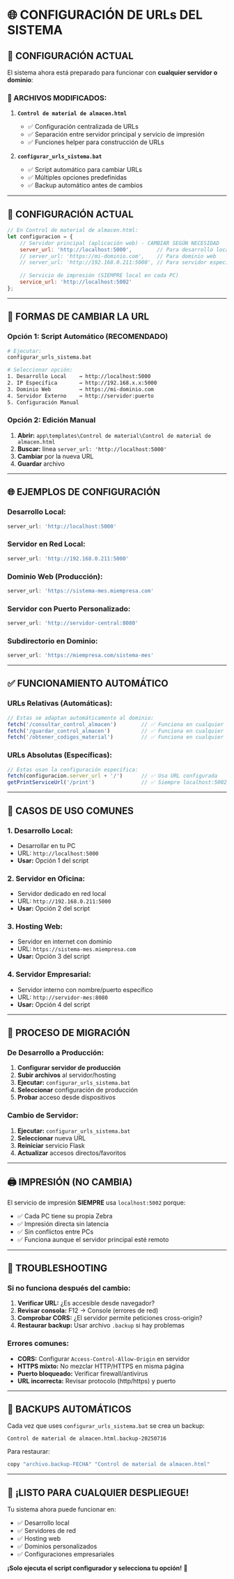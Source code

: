# 🌐 CONFIGURACIÓN DE URLs DEL SISTEMA

## 🎯 **CONFIGURACIÓN ACTUAL**

El sistema ahora está preparado para funcionar con **cualquier servidor o dominio**:

### **📁 ARCHIVOS MODIFICADOS:**

1. **`Control de material de almacen.html`**
   - ✅ Configuración centralizada de URLs
   - ✅ Separación entre servidor principal y servicio de impresión
   - ✅ Funciones helper para construcción de URLs

2. **`configurar_urls_sistema.bat`**
   - ✅ Script automático para cambiar URLs
   - ✅ Múltiples opciones predefinidas
   - ✅ Backup automático antes de cambios

---

## 🔧 **CONFIGURACIÓN ACTUAL**

```javascript
// En Control de material de almacen.html:
let configuracion = {
    // Servidor principal (aplicación web) - CAMBIAR SEGÚN NECESIDAD
    server_url: 'http://localhost:5000',        // Para desarrollo local
    // server_url: 'https://mi-dominio.com',    // Para dominio web
    // server_url: 'http://192.168.0.211:5000', // Para servidor específico
    
    // Servicio de impresión (SIEMPRE local en cada PC)
    service_url: 'http://localhost:5002'
};
```

---

## 🚀 **FORMAS DE CAMBIAR LA URL**

### **Opción 1: Script Automático (RECOMENDADO)**

```bash
# Ejecutar:
configurar_urls_sistema.bat

# Seleccionar opción:
1. Desarrollo Local    → http://localhost:5000
2. IP Específica       → http://192.168.x.x:5000  
3. Dominio Web         → https://mi-dominio.com
4. Servidor Externo    → http://servidor:puerto
5. Configuración Manual
```

### **Opción 2: Edición Manual**

1. **Abrir:** `app\templates\Control de material\Control de material de almacen.html`
2. **Buscar:** línea `server_url: 'http://localhost:5000'`
3. **Cambiar** por la nueva URL
4. **Guardar** archivo

---

## 🌐 **EJEMPLOS DE CONFIGURACIÓN**

### **Desarrollo Local:**
```javascript
server_url: 'http://localhost:5000'
```

### **Servidor en Red Local:**
```javascript
server_url: 'http://192.168.0.211:5000'
```

### **Dominio Web (Producción):**
```javascript
server_url: 'https://sistema-mes.miempresa.com'
```

### **Servidor con Puerto Personalizado:**
```javascript
server_url: 'http://servidor-central:8080'
```

### **Subdirectorio en Dominio:**
```javascript
server_url: 'https://miempresa.com/sistema-mes'
```

---

## ✅ **FUNCIONAMIENTO AUTOMÁTICO**

### **URLs Relativas (Automáticas):**
```javascript
// Estas se adaptan automáticamente al dominio:
fetch('/consultar_control_almacen')        // ✅ Funciona en cualquier dominio
fetch('/guardar_control_almacen')          // ✅ Funciona en cualquier dominio
fetch('/obtener_codigos_material')         // ✅ Funciona en cualquier dominio
```

### **URLs Absolutas (Específicas):**
```javascript
// Estas usan la configuración específica:
fetch(configuracion.server_url + '/')      // ✅ Usa URL configurada
getPrintServiceUrl('/print')               // ✅ Siempre localhost:5002
```

---

## 🎯 **CASOS DE USO COMUNES**

### **1. Desarrollo Local:**
- Desarrollar en tu PC
- URL: `http://localhost:5000`
- **Usar:** Opción 1 del script

### **2. Servidor en Oficina:**
- Servidor dedicado en red local
- URL: `http://192.168.0.211:5000`
- **Usar:** Opción 2 del script

### **3. Hosting Web:**
- Servidor en internet con dominio
- URL: `https://sistema-mes.miempresa.com`
- **Usar:** Opción 3 del script

### **4. Servidor Empresarial:**
- Servidor interno con nombre/puerto específico
- URL: `http://servidor-mes:8080`
- **Usar:** Opción 4 del script

---

## 🔄 **PROCESO DE MIGRACIÓN**

### **De Desarrollo a Producción:**

1. **Configurar servidor de producción**
2. **Subir archivos** al servidor/hosting
3. **Ejecutar:** `configurar_urls_sistema.bat`
4. **Seleccionar** configuración de producción
5. **Probar** acceso desde dispositivos

### **Cambio de Servidor:**

1. **Ejecutar:** `configurar_urls_sistema.bat`
2. **Seleccionar** nueva URL
3. **Reiniciar** servicio Flask
4. **Actualizar** accesos directos/favoritos

---

## 🖨️ **IMPRESIÓN (NO CAMBIA)**

El servicio de impresión **SIEMPRE** usa `localhost:5002` porque:

- ✅ Cada PC tiene su propia Zebra
- ✅ Impresión directa sin latencia
- ✅ Sin conflictos entre PCs
- ✅ Funciona aunque el servidor principal esté remoto

---

## 🔧 **TROUBLESHOOTING**

### **Si no funciona después del cambio:**

1. **Verificar URL:** ¿Es accesible desde navegador?
2. **Revisar consola:** F12 → Console (errores de red)
3. **Comprobar CORS:** ¿El servidor permite peticiones cross-origin?
4. **Restaurar backup:** Usar archivo `.backup` si hay problemas

### **Errores comunes:**

- **CORS:** Configurar `Access-Control-Allow-Origin` en servidor
- **HTTPS mixto:** No mezclar HTTP/HTTPS en misma página
- **Puerto bloqueado:** Verificar firewall/antivirus
- **URL incorrecta:** Revisar protocolo (http/https) y puerto

---

## 💾 **BACKUPS AUTOMÁTICOS**

Cada vez que uses `configurar_urls_sistema.bat` se crea un backup:

```
Control de material de almacen.html.backup-20250716
```

Para restaurar:
```bash
copy "archivo.backup-FECHA" "Control de material de almacen.html"
```

---

## 🎉 **¡LISTO PARA CUALQUIER DESPLIEGUE!**

Tu sistema ahora puede funcionar en:
- ✅ Desarrollo local
- ✅ Servidores de red
- ✅ Hosting web
- ✅ Dominios personalizados
- ✅ Configuraciones empresariales

**¡Solo ejecuta el script configurador y selecciona tu opción!** 🚀
